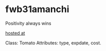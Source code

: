# fwb31amanchi

Positivity always wins

[hosted at](https://dashboard.heroku.com/apps/fwb31amanchi)

Class: Tomato
Attributes: type, expdate, cost.


